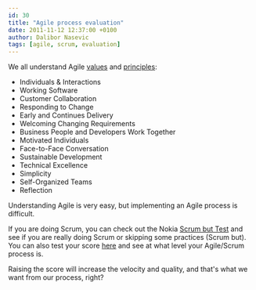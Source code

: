 ```yaml
---
id: 30
title: "Agile process evaluation"
date: 2011-11-12 12:37:00 +0100
author: Dalibor Nasevic
tags: [agile, scrum, evaluation]
---
```


We all understand Agile [values](http://agilemanifesto.org/ "Agile values") and [principles](http://agilemanifesto.org/principles.html "Agile principles"):

- Individuals & Interactions
- Working Software
- Customer Collaboration
- Responding to Change
- Early and Continues Delivery
- Welcoming Changing Requirements
- Business People and Developers Work Together
- Motivated Individuals
- Face-to-Face Conversation
- Sustainable Development
- Technical Excellence
- Simplicity
- Self-Organized Teams
- Reflection

Understanding Agile is very easy, but implementing an Agile process is difficult.

If you are doing Scrum, you can check out the Nokia [Scrum but Test](http://jeffsutherland.com/nokiatest.pdf "Nokia Scrum but Test") and see if you are really doing Scrum or skipping some practices (Scrum but). You can also test your score [here](http://antoine.vernois.net/scrumbut/?page=test&lang=en "Nokia Scrum but Test Score") and see at what level your Agile/Scrum process is.

Raising the score will increase the velocity and quality, and that's what we want from our process, right?
